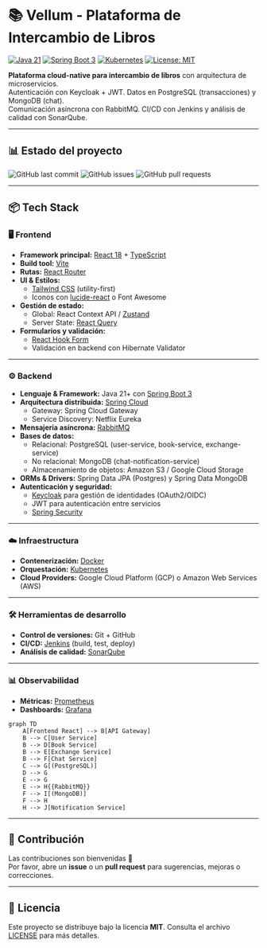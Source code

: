 # 📚 Vellum - Plataforma de Intercambio de Libros

[![Java 21](https://img.shields.io/badge/Java-21-orange?logo=openjdk)](https://openjdk.org/)
[![Spring Boot 3](https://img.shields.io/badge/Spring_Boot-3.3-blue?logo=spring)](https://spring.io/projects/spring-boot)
[![Kubernetes](https://img.shields.io/badge/Kubernetes-1.29-326ce5?logo=kubernetes)](https://kubernetes.io/)
[![License: MIT](https://img.shields.io/badge/License-MIT-green)](LICENSE)

**Plataforma cloud-native para intercambio de libros** con arquitectura de microservicios.  
Autenticación con Keycloak + JWT. Datos en PostgreSQL (transacciones) y MongoDB (chat).  
Comunicación asíncrona con RabbitMQ. CI/CD con Jenkins y análisis de calidad con SonarQube.

---

## 📊 Estado del proyecto

![GitHub last commit](https://img.shields.io/github/last-commit/JoonGB/vellum?color=blue)
![GitHub issues](https://img.shields.io/github/issues/JoonGB/vellum)
![GitHub pull requests](https://img.shields.io/github/issues-pr/JoonGB/vellum)

---

## 📦 Tech Stack

### 🖥️ Frontend
- **Framework principal:** [React 18](https://reactjs.org/) + [TypeScript](https://www.typescriptlang.org/)
- **Build tool:** [Vite](https://vitejs.dev/)
- **Rutas:** [React Router](https://reactrouter.com/)
- **UI & Estilos:**
  - [Tailwind CSS](https://tailwindcss.com/) (utility-first)
  - Iconos con [lucide-react](https://lucide.dev/) o Font Awesome
- **Gestión de estado:**
  - Global: React Context API / [Zustand](https://zustand-demo.pmnd.rs/)
  - Server State: [React Query](https://tanstack.com/query)
- **Formularios y validación:**
  - [React Hook Form](https://react-hook-form.com/)
  - Validación en backend con Hibernate Validator

---

### ⚙️ Backend
- **Lenguaje & Framework:** Java 21+ con [Spring Boot 3](https://spring.io/projects/spring-boot)
- **Arquitectura distribuida:** [Spring Cloud](https://spring.io/projects/spring-cloud)  
  - Gateway: Spring Cloud Gateway  
  - Service Discovery: Netflix Eureka  
- **Mensajería asíncrona:** [RabbitMQ](https://www.rabbitmq.com/)
- **Bases de datos:**
  - Relacional: PostgreSQL (user-service, book-service, exchange-service)
  - No relacional: MongoDB (chat-notification-service)
  - Almacenamiento de objetos: Amazon S3 / Google Cloud Storage
- **ORMs & Drivers:** Spring Data JPA (Postgres) y Spring Data MongoDB
- **Autenticación y seguridad:**
  - [Keycloak](https://www.keycloak.org/) para gestión de identidades (OAuth2/OIDC)
  - JWT para autenticación entre servicios
  - [Spring Security](https://spring.io/projects/spring-security)

---

### ☁️ Infraestructura
- **Contenerización:** [Docker](https://www.docker.com/)
- **Orquestación:** [Kubernetes](https://kubernetes.io/)
- **Cloud Providers:** Google Cloud Platform (GCP) o Amazon Web Services (AWS)

---

### 🛠️ Herramientas de desarrollo
- **Control de versiones:** Git + GitHub
- **CI/CD:** [Jenkins](https://www.jenkins.io/) (build, test, deploy)
- **Análisis de calidad:** [SonarQube](https://www.sonarqube.org/)

---

### 📊 Observabilidad
- **Métricas:** [Prometheus](https://prometheus.io/)
- **Dashboards:** [Grafana](https://grafana.com/)


```mermaid
graph TD
    A[Frontend React] --> B[API Gateway]
    B --> C[User Service]
    B --> D[Book Service]
    B --> E[Exchange Service]
    B --> F[Chat Service]
    C --> G[(PostgreSQL)]
    D --> G
    E --> G
    E --> H{{RabbitMQ}}
    F --> I[(MongoDB)]
    F --> H
    H --> J[Notification Service]
```

---

## 🤝 Contribución
Las contribuciones son bienvenidas 🙌  
Por favor, abre un **issue** o un **pull request** para sugerencias, mejoras o correcciones.

---

## 📄 Licencia
Este proyecto se distribuye bajo la licencia **MIT**. Consulta el archivo [LICENSE](LICENSE) para más detalles.
